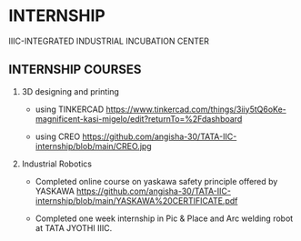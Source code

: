 # INTERNSHIP

IIIC-INTEGRATED INDUSTRIAL INCUBATION CENTER

## INTERNSHIP COURSES
1. 3D designing and printing

   - using TINKERCAD
   https://www.tinkercad.com/things/3iiy5tQ6oKe-magnificent-kasi-migelo/edit?returnTo=%2Fdashboard

   - using CREO
   https://github.com/angisha-30/TATA-IIC-internship/blob/main/CREO.jpg

2. Industrial Robotics

   - Completed online course on yaskawa safety principle offered by YASKAWA
    https://github.com/angisha-30/TATA-IIC-internship/blob/main/YASKAWA%20CERTIFICATE.pdf

   - Completed one week internship in Pic & Place and Arc welding robot at TATA JYOTHI IIIC.
   
